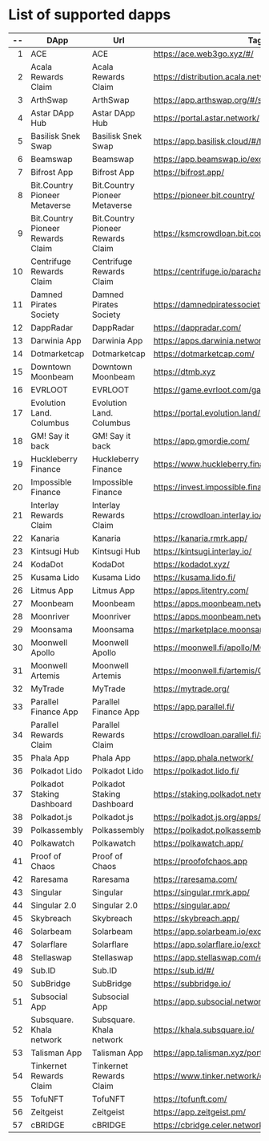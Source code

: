 
# List of supported dapps
| --  |               DApp                |                Url                |                         Tags                         |
| --: | --------------------------------- | --------------------------------- | ---------------------------------------------------- |
|   1 | ACE                               | ACE                               | https://ace.web3go.xyz/#/                            |
|   2 | Acala Rewards Claim               | Acala Rewards Claim               | https://distribution.acala.network/claim/acala       |
|   3 | ArthSwap                          | ArthSwap                          | https://app.arthswap.org/#/swap                      |
|   4 | Astar DApp Hub                    | Astar DApp Hub                    | https://portal.astar.network/                        |
|   5 | Basilisk Snek Swap                | Basilisk Snek Swap                | https://app.basilisk.cloud/#/trade                   |
|   6 | Beamswap                          | Beamswap                          | https://app.beamswap.io/exchange/swap                |
|   7 | Bifrost App                       | Bifrost App                       | https://bifrost.app/                                 |
|   8 | Bit.Country Pioneer Metaverse     | Bit.Country Pioneer Metaverse     | https://pioneer.bit.country/                         |
|   9 | Bit.Country Pioneer Rewards Claim | Bit.Country Pioneer Rewards Claim | https://ksmcrowdloan.bit.country/reward              |
|  10 | Centrifuge Rewards Claim          | Centrifuge Rewards Claim          | https://centrifuge.io/parachain/crowdloan/           |
|  11 | Damned Pirates Society            | Damned Pirates Society            | https://damnedpiratessociety.io/                     |
|  12 | DappRadar                         | DappRadar                         | https://dappradar.com/                               |
|  13 | Darwinia App                      | Darwinia App                      | https://apps.darwinia.network/                       |
|  14 | Dotmarketcap                      | Dotmarketcap                      | https://dotmarketcap.com/                            |
|  15 | Downtown Moonbeam                 | Downtown Moonbeam                 | https://dtmb.xyz                                     |
|  16 | EVRLOOT                           | EVRLOOT                           | https://game.evrloot.com/game                        |
|  17 | Evolution Land. Columbus          | Evolution Land. Columbus          | https://portal.evolution.land/land/3/market/land     |
|  18 | GM! Say it back                   | GM! Say it back                   | https://app.gmordie.com/                             |
|  19 | Huckleberry Finance               | Huckleberry Finance               | https://www.huckleberry.finance/#/swap               |
|  20 | Impossible Finance                | Impossible Finance                | https://invest.impossible.finance/launchpad          |
|  21 | Interlay Rewards Claim            | Interlay Rewards Claim            | https://crowdloan.interlay.io/                       |
|  22 | Kanaria                           | Kanaria                           | https://kanaria.rmrk.app/                            |
|  23 | Kintsugi Hub                      | Kintsugi Hub                      | https://kintsugi.interlay.io/                        |
|  24 | KodaDot                           | KodaDot                           | https://kodadot.xyz/                                 |
|  25 | Kusama Lido                       | Kusama Lido                       | https://kusama.lido.fi/                              |
|  26 | Litmus App                        | Litmus App                        | https://apps.litentry.com/                           |
|  27 | Moonbeam                          | Moonbeam                          | https://apps.moonbeam.network/moonbeam               |
|  28 | Moonriver                         | Moonriver                         | https://apps.moonbeam.network/moonriver              |
|  29 | Moonsama                          | Moonsama                          | https://marketplace.moonsama.com/                    |
|  30 | Moonwell Apollo                   | Moonwell Apollo                   | https://moonwell.fi/apollo/MOVR                      |
|  31 | Moonwell Artemis                  | Moonwell Artemis                  | https://moonwell.fi/artemis/GLMR                     |
|  32 | MyTrade                           | MyTrade                           | https://mytrade.org/                                 |
|  33 | Parallel Finance App              | Parallel Finance App              | https://app.parallel.fi/                             |
|  34 | Parallel Rewards Claim            | Parallel Rewards Claim            | https://crowdloan.parallel.fi/#/auction/rewards/     |
|  35 | Phala App                         | Phala App                         | https://app.phala.network/                           |
|  36 | Polkadot Lido                     | Polkadot Lido                     | https://polkadot.lido.fi/                            |
|  37 | Polkadot Staking Dashboard        | Polkadot Staking Dashboard        | https://staking.polkadot.network/dashboard#/overview |
|  38 | Polkadot.js                       | Polkadot.js                       | https://polkadot.js.org/apps/#                       |
|  39 | Polkassembly                      | Polkassembly                      | https://polkadot.polkassembly.io/                    |
|  40 | Polkawatch                        | Polkawatch                        | https://polkawatch.app/                              |
|  41 | Proof of Chaos                    | Proof of Chaos                    | https://proofofchaos.app                             |
|  42 | Raresama                          | Raresama                          | https://raresama.com/                                |
|  43 | Singular                          | Singular                          | https://singular.rmrk.app/                           |
|  44 | Singular 2.0                      | Singular 2.0                      | https://singular.app/                                |
|  45 | Skybreach                         | Skybreach                         | https://skybreach.app/                               |
|  46 | Solarbeam                         | Solarbeam                         | https://app.solarbeam.io/exchange/swap               |
|  47 | Solarflare                        | Solarflare                        | https://app.solarflare.io/exchange/swap              |
|  48 | Stellaswap                        | Stellaswap                        | https://app.stellaswap.com/exchange/swap             |
|  49 | Sub.ID                            | Sub.ID                            | https://sub.id/#/                                    |
|  50 | SubBridge                         | SubBridge                         | https://subbridge.io/                                |
|  51 | Subsocial App                     | Subsocial App                     | https://app.subsocial.network/                       |
|  52 | Subsquare. Khala network          | Subsquare. Khala network          | https://khala.subsquare.io/                          |
|  53 | Talisman App                      | Talisman App                      | https://app.talisman.xyz/portfolio                   |
|  54 | Tinkernet Rewards Claim           | Tinkernet Rewards Claim           | https://www.tinker.network/claim                     |
|  55 | TofuNFT                           | TofuNFT                           | https://tofunft.com/                                 |
|  56 | Zeitgeist                         | Zeitgeist                         | https://app.zeitgeist.pm/                            |
|  57 | cBRIDGE                           | cBRIDGE                           | https://cbridge.celer.network/#/transfer             |
